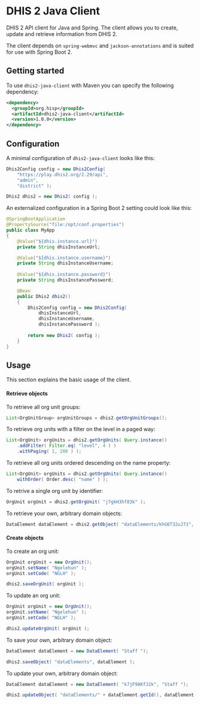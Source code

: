 # DHIS 2 Java Client

DHIS 2 API client for Java and Spring. The client allows you to create, update and
retrieve information from DHIS 2.

The client depends on `spring-webmvc` and `jackson-annotations` and is suited for use with Spring Boot 2.

## Getting started

To use `dhis2-java-client` with Maven you can specify the following dependency:

```xml
<dependency>
  <groupId>org.hisp</groupId>
  <artifactId>dhis2-java-client</artifactId>
  <version>1.0.0</version>
</dependency>
```

## Configuration

A minimal configuration of `dhis2-java-client` looks like this:

```java
Dhis2Config config = new Dhis2Config( 
    "https://play.dhis2.org/2.29/api", 
    "admin", 
    "district" );

Dhis2 dhis2 = new Dhis2( config );
```
An externalized configuration in a Spring Boot 2 setting could look like this:

```java
@SpringBootApplication
@PropertySource("file:/opt/conf.properties")
public class MyApp
{  
    @Value("${dhis.instance.url}")
    private String dhisInstanceUrl;

    @Value("${dhis.instance.username}")
    private String dhisInstanceUsername;
    
    @Value("${dhis.instance.password}")
    private String dhisInstancePassword;

    @Bean
    public Dhis2 dhis2()
    {
        Dhis2Config config = new Dhis2Config( 
            dhisInstanceUrl, 
            dhisInstanceUsername, 
            dhisInstancePassword );
        
        return new Dhis2( config );
    }
}
```

## Usage

This section explains the basic usage of the client.

#### Retrieve objects

To retrieve all org unit groups:

```java
List<OrgUnitGroup> orgUnitGroups = dhis2.getOrgUnitGroups();
```

To retrieve org units with a filter on the level in a paged way:

```java
List<OrgUnit> orgUnits = dhis2.getOrgUnits( Query.instance()
    .addFilter( Filter.eq( "level", 4 ) )
    .withPaging( 1, 200 ) );
```

To retrieve all org units ordered descending on the name property:

```java
List<OrgUnit> orgUnits = dhis2.getOrgUnits( Query.instance()
    withOrder( Order.desc( "name" ) );
```

To retrive a single org unit by identifier:

```java
OrgUnit orgUnit = dhis2.getOrgUnit( "j7gkH3hf83k" );
```

To retrieve your own, arbitrary domain objects:

```java
DataElement dataElement = dhis2.getObject( "dataElements/khG6T32uJ71", DataElement.class );
```

#### Create objects

To create an org unit:

```java
OrgUnit orgUnit = new OrgUnit();
orgUnit.setName( "Ngelehun" );
orgUnit.setCode( "NGLH" );

dhis2.saveOrgUnit( orgUnit );
```

To update an org unit:

```java
OrgUnit orgUnit = new OrgUnit();
orgUnit.setName( "Ngelehun" );
orgUnit.setCode( "NGLH" );

dhis2.updateOrgUnit( orgUnit );
```

To save your own, arbitrary domain object:

```java
DataElement dataElement = new DataElement( "Staff ");

dhis2.saveObject( "dataElements", dataElement );
```

To update your own, arbitrary domain object:

```java
DataElement dataElement = new DataElement( "k7jF98KfJ2k", "Staff ");

dhis2.updateObject( "dataElements/" + dataElement.getId(), dataElement );
```
